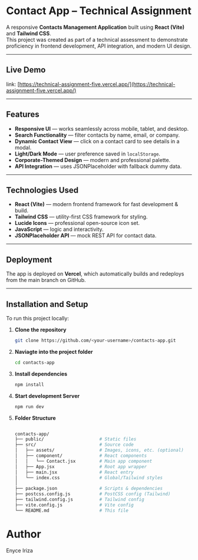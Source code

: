 # Contact App – Technical Assignment

A responsive **Contacts Management Application** built using **React (Vite)** and **Tailwind CSS**.  
This project was created as part of a technical assessment to demonstrate proficiency in frontend development, API integration, and modern UI design.

---

##  Live Demo  
link:  [https://technical-assignment-five.vercel.app/](https://technical-assignment-five.vercel.app/)

---

##  Features
- **Responsive UI** — works seamlessly across mobile, tablet, and desktop.  
- **Search Functionality** — filter contacts by name, email, or company.  
- **Dynamic Contact View** — click on a contact card to see details in a modal.  
- **Light/Dark Mode** — user preference saved in `localStorage`.  
- **Corporate-Themed Design** — modern and professional palette.  
- **API Integration** — uses JSONPlaceholder with fallback dummy data.  

---

##  Technologies Used
- **React (Vite)** — modern frontend framework for fast development & build.  
- **Tailwind CSS** — utility-first CSS framework for styling.  
- **Lucide Icons** — professional open-source icon set.  
- **JavaScript** — logic and interactivity.  
- **JSONPlaceholder API** — mock REST API for contact data.  

---

##  Deployment
The app is deployed on **Vercel**, which automatically builds and redeploys from the main branch on GitHub.

---

##  Installation and Setup

To run this project locally:

1. **Clone the repository**
   ```bash
   git clone https://github.com/<your-username>/contacts-app.git
2. **Naviagte into the project folder**
   ```bash
   cd contacts-app
3. **Install dependencies**
   ```bash
   npm install
4. **Start development Server**
   ```bash
   npm run dev
5. **Folder Structure**
   ```bash

   contacts-app/
   ├── public/                     # Static files
   ├── src/                        # Source code
   │   ├── assets/                 # Images, icons, etc. (optional)
   │   ├── component/              # React components
   │   │   └── Contact.jsx         # Main app component
   │   ├── App.jsx                 # Root app wrapper
   │   ├── main.jsx                # React entry
   │   └── index.css               # Global/Tailwind styles
   │
   ├── package.json                # Scripts & dependencies
   ├── postcss.config.js           # PostCSS config (Tailwind)
   ├── tailwind.config.js          # Tailwind config
   ├── vite.config.js              # Vite config
   └── README.md                   # This file
# Author

Enyce Iriza


   
